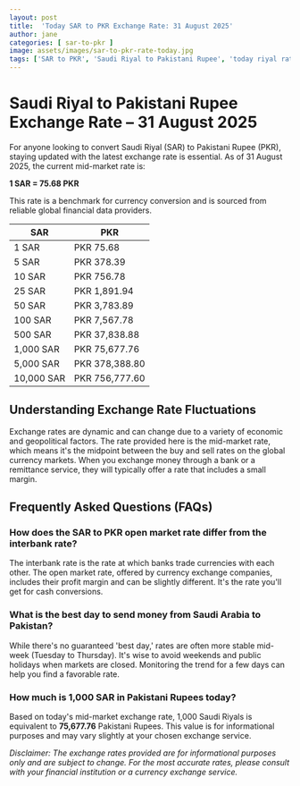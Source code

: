 ```yaml
---
layout: post
title:  'Today SAR to PKR Exchange Rate: 31 August 2025'
author: jane
categories: [ sar-to-pkr ]
image: assets/images/sar-to-pkr-rate-today.jpg
tags: ['SAR to PKR', 'Saudi Riyal to Pakistani Rupee', 'today riyal rate in pakistan', 'saudi riyal rate', 'open market riyal rate']
---
```


# Saudi Riyal to Pakistani Rupee Exchange Rate – 31 August 2025

For anyone looking to convert Saudi Riyal (SAR) to Pakistani Rupee (PKR), staying updated with the latest exchange rate is essential. As of 31 August 2025, the current mid-market rate is:

**1 SAR = 75.68 PKR**

This rate is a benchmark for currency conversion and is sourced from reliable global financial data providers.

| SAR | PKR |
| --- | --- |
| 1 SAR | PKR 75.68 |
| 5 SAR | PKR 378.39 |
| 10 SAR | PKR 756.78 |
| 25 SAR | PKR 1,891.94 |
| 50 SAR | PKR 3,783.89 |
| 100 SAR | PKR 7,567.78 |
| 500 SAR | PKR 37,838.88 |
| 1,000 SAR | PKR 75,677.76 |
| 5,000 SAR | PKR 378,388.80 |
| 10,000 SAR | PKR 756,777.60 |


## Understanding Exchange Rate Fluctuations

Exchange rates are dynamic and can change due to a variety of economic and geopolitical factors. The rate provided here is the mid-market rate, which means it's the midpoint between the buy and sell rates on the global currency markets. When you exchange money through a bank or a remittance service, they will typically offer a rate that includes a small margin.

## Frequently Asked Questions (FAQs)

### How does the SAR to PKR open market rate differ from the interbank rate?

The interbank rate is the rate at which banks trade currencies with each other. The open market rate, offered by currency exchange companies, includes their profit margin and can be slightly different. It's the rate you'll get for cash conversions.

### What is the best day to send money from Saudi Arabia to Pakistan?

While there's no guaranteed 'best day,' rates are often more stable mid-week (Tuesday to Thursday). It's wise to avoid weekends and public holidays when markets are closed. Monitoring the trend for a few days can help you find a favorable rate.

### How much is 1,000 SAR in Pakistani Rupees today?

Based on today's mid-market exchange rate, 1,000 Saudi Riyals is equivalent to **75,677.76** Pakistani Rupees. This value is for informational purposes and may vary slightly at your chosen exchange service.



*Disclaimer: The exchange rates provided are for informational purposes only and are subject to change. For the most accurate rates, please consult with your financial institution or a currency exchange service.*
